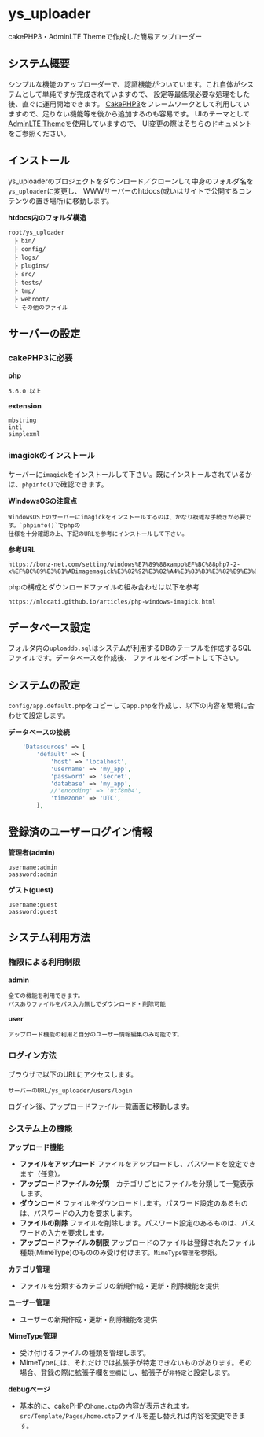 # ys_uploader
cakePHP3・AdminLTE Themeで作成した簡易アップローダー

## システム概要 ##
シンプルな機能のアップローダーで、認証機能がついています。これ自体がシステムとして単純ですが完成されていますので、
設定等最低限必要な処理をした後、直ぐに運用開始できます。
[CakePHP3](https://cakephp.org/)をフレームワークとして利用していますので、足りない機能等を後から追加するのも容易です。
UIのテーマとして[AdminLTE Theme](https://github.com/maiconpinto/cakephp-adminlte-theme)を使用していますので、
UI変更の際はそちらのドキュメントをご参照ください。

## インストール ##
ys_uploaderのプロジェクトをダウンロード／クローンして中身のフォルダ名を`ys_uploader`に変更し、
WWWサーバーのhtdocs(或いはサイトで公開するコンテンツの置き場所)に移動します。

**htdocs内のフォルダ構造**
```
root/ys_uploader
　├ bin/
　├ config/
　├ logs/
　├ plugins/
　├ src/
　├ tests/
　├ tmp/ 
　├ webroot/  
　└ その他のファイル
```
## サーバーの設定 ##
### cakePHP3に必要 ###

**php**
```
5.6.0 以上
```

**extension**
```
mbstring 
intl 
simplexml 
```

### imagickのインストール ###
サーバーに`imagick`をインストールして下さい。既にインストールされているかは、`phpinfo()`で確認できます。


**WindowsOSの注意点**
```
WindowsOS上のサーバーにimagickをインストールするのは、かなり複雑な手続きが必要です。`phpinfo()`でphpの
仕様を十分確認の上、下記のURLを参考にインストールして下さい。
```


**参考URL**
```uri
https://bonz-net.com/setting/windows%E7%89%88xampp%EF%BC%88php7-2-x%EF%BC%89%E3%81%ABimagemagick%E3%82%92%E3%82%A4%E3%83%B3%E3%82%B9%E3%83%88%E3%83%BC%E3%83%AB%E3%81%99%E3%82%8B%E6%96%B9%E6%B3%95/
```
phpの構成とダウンロードファイルの組み合わせは以下を参考
```uri
https://mlocati.github.io/articles/php-windows-imagick.html
```


## データベース設定 ##
フォルダ内の`uploaddb.sql`はシステムが利用するDBのテーブルを作成するSQLファイルです。データベースを作成後、
ファイルをインポートして下さい。

## システムの設定 ##

`config/app.default.php`をコピーして`app.php`を作成し、以下の内容を環境に合わせて設定します。

**データベースの接続**
```php
    'Datasources' => [
        'default' => [
            'host' => 'localhost',
            'username' => 'my_app',
            'password' => 'secret',
            'database' => 'my_app',
            //'encoding' => 'utf8mb4',
            'timezone' => 'UTC',
        ],
```

## 登録済のユーザーログイン情報 ##

**管理者(admin)**
```
username:admin
password:admin
```

**ゲスト(guest)**
```
username:guest
password:guest
```

## システム利用方法 ##

### 権限による利用制限 ###
**admin**
```
全ての機能を利用できます。
パスありファイルをパス入力無しでダウンロード・削除可能
```

**user**
```
アップロード機能の利用と自分のユーザー情報編集のみ可能です。
```


### ログイン方法 ###

ブラウザで以下のURLにアクセスします。
```uri
サーバーのURL/ys_uploader/users/login
```
ログイン後、アップロードファイル一覧画面に移動します。


### システム上の機能 ###

**アップロード機能**
* **ファイルをアップロード** ファイルをアップロードし、パスワードを設定できます（任意）。
* **アップロードファイルの分類**　カテゴリごとにファイルを分類して一覧表示します。
* **ダウンロード** ファイルをダウンロードします。パスワード設定のあるものは、パスワードの入力を要求します。
* **ファイルの削除** ファイルを削除します。パスワード設定のあるものは、パスワードの入力を要求します。
* **アップロードファイルの制限** アップロードのファイルは登録されたファイル種類(MimeType)のもののみ受け付けます。`MimeType管理`を参照。

**カテゴリ管理**
* ファイルを分類するカテゴリの新規作成・更新・削除機能を提供

**ユーザー管理**
* ユーザーの新規作成・更新・削除機能を提供

**MimeType管理**
* 受け付けるファイルの種類を管理します。
* MimeTypeには、それだけでは拡張子が特定できないものがあります。その場合、登録の際に拡張子欄を`空欄`にし、拡張子が`非特定`と設定します。

**debugページ**
* 基本的に、cakePHPの`home.ctp`の内容が表示されます。` src/Template/Pages/home.ctp`ファイルを差し替えれば内容を変更できます。










































